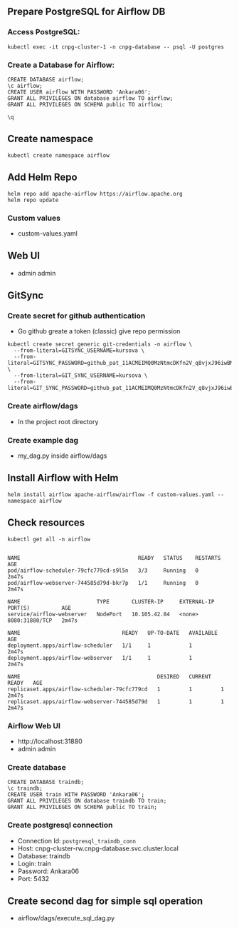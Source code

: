 ## Prepare PostgreSQL for Airflow DB
### Access PostgreSQL:
```commandline
kubectl exec -it cnpg-cluster-1 -n cnpg-database -- psql -U postgres
```
### Create a Database for Airflow:
```commandline
CREATE DATABASE airflow;
\c airflow;
CREATE USER airflow WITH PASSWORD 'Ankara06';
GRANT ALL PRIVILEGES ON database airflow TO airflow;
GRANT ALL PRIVILEGES ON SCHEMA public TO airflow;

\q
```
## Create namespace
```commandline
kubectl create namespace airflow
```

## Add Helm Repo
```commandline
helm repo add apache-airflow https://airflow.apache.org
helm repo update
```
### Custom values
- custom-values.yaml

## Web UI
- admin admin

## GitSync
### Create secret for github authentication
- Go github greate a token (classic) give repo permission
```commandline
kubectl create secret generic git-credentials -n airflow \
  --from-literal=GITSYNC_USERNAME=kursova \
  --from-literal=GITSYNC_PASSWORD=github_pat_11ACMEIMQ0MzNtmcDKfn2V_q8vjxJ96iwBM0G2jK5Ou1IuiGuaHZImesGiPSa1JfxcRODZOI \
  --from-literal=GIT_SYNC_USERNAME=kursova \
  --from-literal=GIT_SYNC_PASSWORD=github_pat_11ACMEIMQ0MzNtmcDKfn2V_q8vjxJ96iwBM0G2jK5Ou1IuiGuaHZImesGiPSa1JfxcRODZOI
```
### Create airflow/dags
- In the project root directory

### Create example dag
- my_dag.py inside airflow/dags


## Install Airflow with Helm
```commandline
helm install airflow apache-airflow/airflow -f custom-values.yaml --namespace airflow
```

## Check resources
```commandline
kubectl get all -n airflow


NAME                                     READY   STATUS    RESTARTS   AGE
pod/airflow-scheduler-79cfc779cd-s9l5n   3/3     Running   0          2m47s
pod/airflow-webserver-744585d79d-bkr7p   1/1     Running   0          2m47s

NAME                        TYPE       CLUSTER-IP     EXTERNAL-IP   PORT(S)          AGE
service/airflow-webserver   NodePort   10.105.42.84   <none>        8080:31880/TCP   2m47s

NAME                                READY   UP-TO-DATE   AVAILABLE   AGE
deployment.apps/airflow-scheduler   1/1     1            1           2m47s
deployment.apps/airflow-webserver   1/1     1            1           2m47s

NAME                                           DESIRED   CURRENT   READY   AGE
replicaset.apps/airflow-scheduler-79cfc779cd   1         1         1       2m47s
replicaset.apps/airflow-webserver-744585d79d   1         1         1       2m47s
```

### Airflow Web UI
- http://localhost:31880
- admin admin

### Create database
```commandline
CREATE DATABASE traindb;
\c traindb;
CREATE USER train WITH PASSWORD 'Ankara06';
GRANT ALL PRIVILEGES ON database traindb TO train;
GRANT ALL PRIVILEGES ON SCHEMA public TO train;
```
### Create postgresql connection
- Connection Id: `postgresql_traindb_conn`
- Host: cnpg-cluster-rw.cnpg-database.svc.cluster.local
- Database: traindb
- Login: train
- Password: Ankara06
- Port: 5432

## Create second dag for simple sql operation
- airflow/dags/execute_sql_dag.py